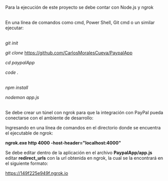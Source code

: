 Para la ejecución de este proyecto se debe contar con Node.js y ngrok
<br />
<br />

En una línea de comandos como cmd, Power Shell, Git cmd o un similar ejecutar:
<br />
<br />

*git init*
<br />

*git* *clone* https://github.com/CarlosMoralesCueva/PaypalApp 
<br />

*cd paypalApp* 
<br />

*code .*	 
<br />

*npm install* 
<br />

*nodemon app.js* 
<br />
<br />

Se debe crear un túnel con ngrok para que la integración con PayPal pueda conectarse con el ambiente de desarrollo:
<br />

Ingresando en una línea de comandos en el directorio donde se encuentra el ejecutable de ngrok:
<br />

**ngrok.exe http 4000 -host-header="localhost:4000"**
<br />

Se debe editar dentro de la aplicación en el archivo **PaypalApp/app.js** editar **redirect_urls** con la url obtenida en ngrok, la cual se la encontrará en el siguiente formato:
<br />

https://149f225e949f.ngrok.io
<br />
